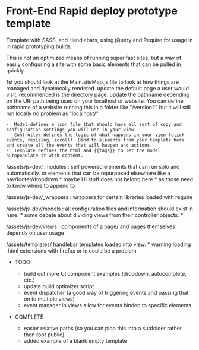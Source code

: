 Front-End Rapid deploy prototype template
========================================

Template with SASS, and Handlebars, using jQuery and Require for usage in in rapid prototyping builds.

This is not an optimized means of running super fast sites, but a way of easily configuring a site with some basic elements that can be pulled in quickly.

1st you should look at the Main.siteMap.js file to look at how things are managed and dynaimcally rendered.
	update the default page a user would visit, recommended is the directory page.
	update the pathname depending on the URI path being used on your localhost or website. You can define pathname of a website running this in a folder like "/version2" but it will still run locally no problem as "localhost/"

	- _Model defines a json file that should have all sort of copy and configuration settings you will use in your view
	- _Controller defines the logic of what happens in your view (click events, resizing, scroll). Bind to elements from your template here and create all the events that will happen and actions.
	- _Template defines the html and {{tags}} to let the model autopopulate it with content.


/assets/js-dev/_modules :
	self powered elements that can run solo and automatically.
	or elements that can be repurposed elsewhere like a nav/footer/dropdown
	* maybe UI stuff does not belong here * as those need 
	to know where to append to

/assets/js-dev/_wrappers :
	wrappers for certain libraries loaded with require

/assets/js-dev/models :
	all configuration files and information should exist in here.
	* some debate about dividing views from their controller objects. *

/assets/js-dev/views :
	components of a page/ and pages themselves depends on user usage

/assets/templates/
	handlebar templates loaded into view.
	* warning loading .html extensions with firefox or ie could be a problem

* TODO
	- build out more UI component examples (dropdown, autocomplete, etc.)
	- update build optimizer script
	- event dispatcher (a good way of triggering events and passing that on to multiple views)
	- event manager in views allow for events binded to specific elements

* COMPLETE
	- easier relative paths (so you can plop this into a subfolder rather then root public)
	- added example of a blank empty template